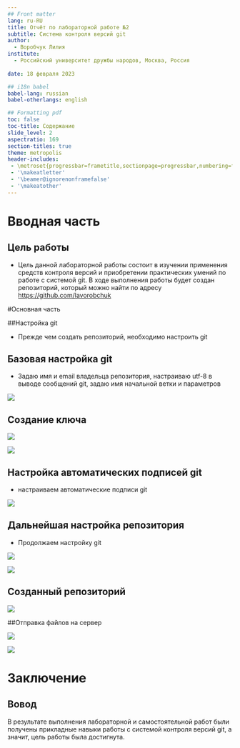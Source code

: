 ```yaml
---
## Front matter
lang: ru-RU
title: Отчёт по лабораторной работе №2
subtitle: Система контроля версий git
author:
  - Воробчук Лилия
institute:
  - Российский университет дружбы народов, Москва, Россия
 
date: 18 февраля 2023

## i18n babel
babel-lang: russian
babel-otherlangs: english

## Formatting pdf
toc: false
toc-title: Содержание
slide_level: 2
aspectratio: 169
section-titles: true
theme: metropolis
header-includes:
 - \metroset{progressbar=frametitle,sectionpage=progressbar,numbering=fraction}
 - '\makeatletter'
 - '\beamer@ignorenonframefalse'
 - '\makeatother'
---
```




# Вводная часть



## Цель работы

- Цель данной лабораторной работы состоит в изучении применения средств контроля версий и приобретении практических умений по работе с системой git. В ходе выполнения работы будет создан репозиторий, который можно найти по адресу https://github.com/lavorobchuk


#Основная часть

##Настройка git

- Прежде чем создать репозиторий, необходимо настроить git


## Базовая настройка git 

- Задаю имя и email владельца репозитория, настраиваю utf-8 в выводе сообщений git, задаю имя начальной ветки и параметров

![](./image/2.png)

## Создание ключа

![](./image/3.png)

![](./image/4.png)

## Настройка автоматических подписей git 

- настраиваем автоматические подписи git

![](./image/4.png)

## Дальнейшая настройка репозитория

- Продолжаем настройку git 

![](./image/5.png)

![](./image/6.png)

## Созданный репозиторий

![](./image/7.png)

##Отправка файлов на сервер

![](./image/8.png)

![](./image/9.png)

# Заключение

## Вовод

В результате выполнения лабораторной и самостоятельной работ были получены прикладные навыки работы с системой контроля версий git, а значит, цель работы была достигнута.

